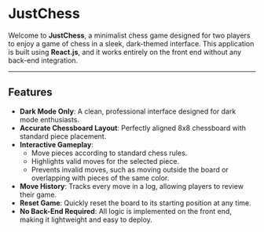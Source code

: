 # **JustChess**

Welcome to **JustChess**, a minimalist chess game designed for two players to enjoy a game of chess in a sleek, dark-themed interface. This application is built using **React.js**, and it works entirely on the front end without any back-end integration.

---

## **Features**

- **Dark Mode Only**: A clean, professional interface designed for dark mode enthusiasts.
- **Accurate Chessboard Layout**: Perfectly aligned 8x8 chessboard with standard piece placement.
- **Interactive Gameplay**:
  - Move pieces according to standard chess rules.
  - Highlights valid moves for the selected piece.
  - Prevents invalid moves, such as moving outside the board or overlapping with pieces of the same color.
- **Move History**: Tracks every move in a log, allowing players to review their game.
- **Reset Game**: Quickly reset the board to its starting position at any time.
- **No Back-End Required**: All logic is implemented on the front end, making it lightweight and easy to deploy.
